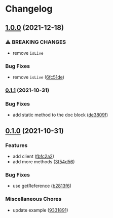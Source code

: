 # Changelog

## [1.0.0](https://www.github.com/brokeyourbike/fidelity-bank-api-client-php/compare/v0.1.1...v1.0.0) (2021-12-18)


### ⚠ BREAKING CHANGES

* remove `isLive`

### Bug Fixes

* remove `isLive` ([6fc51de](https://www.github.com/brokeyourbike/fidelity-bank-api-client-php/commit/6fc51dea9a004268dc3aca4cf2ced5a4a001cecf))

### [0.1.1](https://www.github.com/brokeyourbike/fidelity-bank-api-client-php/compare/v0.1.0...v0.1.1) (2021-10-31)


### Bug Fixes

* add static method to the doc block ([de3809f](https://www.github.com/brokeyourbike/fidelity-bank-api-client-php/commit/de3809fde0faf4d0242522397082ce0542b6e1e7))

## [0.1.0](https://www.github.com/brokeyourbike/fidelity-bank-api-client-php/compare/v0.0.1...v0.1.0) (2021-10-31)


### Features

* add client ([fbfc2a2](https://www.github.com/brokeyourbike/fidelity-bank-api-client-php/commit/fbfc2a2863b4141e49e8f511e18c3c6f8a198dea))
* add more methods ([3f54d56](https://www.github.com/brokeyourbike/fidelity-bank-api-client-php/commit/3f54d56adb2365d4efbb079ae2d27315811f6299))


### Bug Fixes

* use getReference ([b2813f6](https://www.github.com/brokeyourbike/fidelity-bank-api-client-php/commit/b2813f69337d9719de45152169c2bff6fc84ad52))


### Miscellaneous Chores

* update example ([9331891](https://www.github.com/brokeyourbike/fidelity-bank-api-client-php/commit/9331891d439cb8851c5120c73e13db483687027b))
